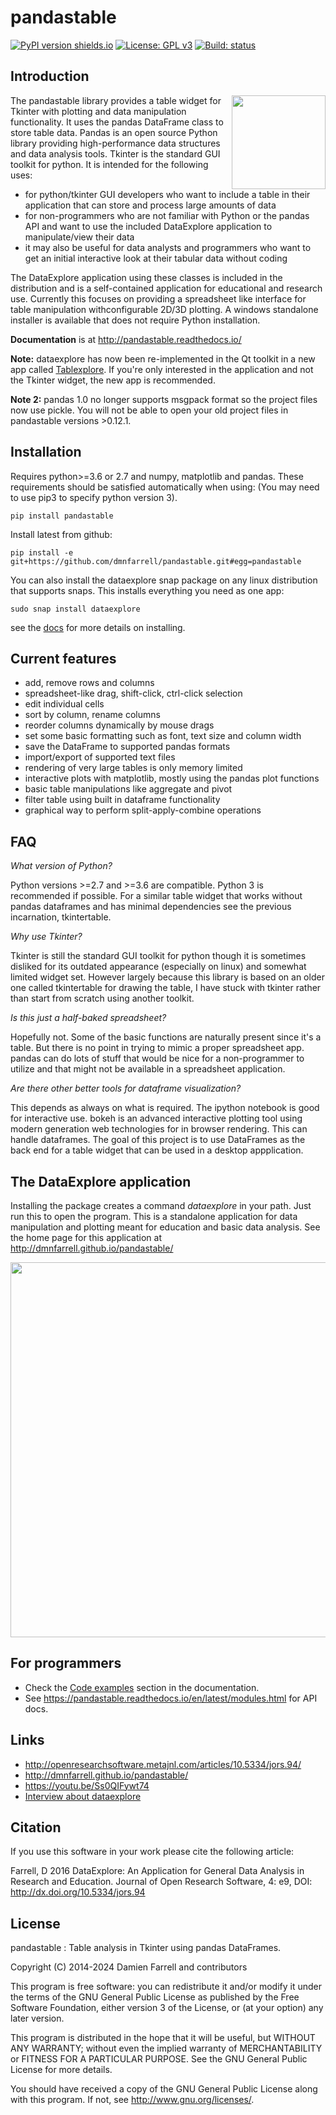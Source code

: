 # pandastable

[![PyPI version shields.io](https://img.shields.io/pypi/v/pandastable.svg)](https://pypi.python.org/pypi/pandastable/)
[![License: GPL v3](https://img.shields.io/badge/License-GPL%20v3-blue.svg)](https://www.gnu.org/licenses/gpl-3.0)
[![Build: status](https://img.shields.io/travis/dmnfarrell/pandastable.svg)](https://travis-ci.org/dmnfarrell/pandastable)

## Introduction

<img align="right" src=https://raw.githubusercontent.com/dmnfarrell/pandastable/master/img/logo.png width=150px>

The pandastable library provides a table widget for Tkinter with plotting and data manipulation functionality.
It uses the pandas DataFrame class to store table data. Pandas is an open source Python library providing high-performance data structures and data analysis tools. Tkinter is the standard GUI toolkit for python. It is intended for the following uses:

* for python/tkinter GUI developers who want to include a table in their application that can store and process
large amounts of data
* for non-programmers who are not familiar with Python or the pandas API and want to use
the included DataExplore application to manipulate/view their data
* it may also be useful for data analysts and programmers who want to get an initial interactive look at their tabular data without coding

The DataExplore application using these classes is included in the distribution and is a self-contained application for educational and research use. Currently this focuses on providing a spreadsheet like interface for table manipulation withconfigurable 2D/3D plotting. A windows standalone installer is available that does not require Python installation.

**Documentation** is at http://pandastable.readthedocs.io/

**Note:** dataexplore has now been re-implemented in the Qt toolkit in a new app called [Tablexplore](https://github.com/dmnfarrell/tablexplore). If you're only interested in the application and not the Tkinter widget, the new app is recommended.

**Note 2:** pandas 1.0 no longer supports msgpack format so the project files now use pickle. You will not be able to open your old project files in pandastable versions >0.12.1.

## Installation

Requires python>=3.6 or 2.7 and numpy, matplotlib and pandas. These requirements should be satisfied automatically when using: (You may need to use pip3 to specify python version 3).

```pip install pandastable```

Install latest from github:

```pip install -e git+https://github.com/dmnfarrell/pandastable.git#egg=pandastable```

You can also install the dataexplore snap package on any linux distribution that supports snaps. This installs everything you need as one app:

```sudo snap install dataexplore```

see the [docs](https://pandastable.readthedocs.io/en/latest/description.html#installation) for more details on installing.

## Current features
* add, remove rows and columns
* spreadsheet-like drag, shift-click, ctrl-click selection
* edit individual cells
* sort by column, rename columns
* reorder columns dynamically by mouse drags
* set some basic formatting such as font, text size and column width
* save the DataFrame to supported pandas formats
* import/export of supported text files
* rendering of very large tables is only memory limited
* interactive plots with matplotlib, mostly using the pandas plot functions
* basic table manipulations like aggregate and pivot
* filter table using built in dataframe functionality
* graphical way to perform split-apply-combine operations

## FAQ

*What version of Python?*

Python versions >=2.7 and >=3.6 are compatible. Python 3 is recommended if possible. For a similar table widget that works without pandas dataframes and has minimal dependencies see the previous incarnation, tkintertable.

*Why use Tkinter?*

Tkinter is still the standard GUI toolkit for python though it is sometimes disliked
for its outdated appearance (especially on linux) and somewhat limited widget set. However largely
because this library is based on an older one called tkintertable for drawing the table,
I have stuck with tkinter rather than start from scratch using another toolkit.

*Is this just a half-baked spreadsheet?*

Hopefully not. Some of the basic functions are naturally present since it's a table.
But there is no point in trying to mimic a proper spreadsheet app. pandas can do
lots of stuff that would be nice for a non-programmer to utilize and that might
not be available in a spreadsheet application.

*Are there other better tools for dataframe visualization?*

This depends as always on what is required. The ipython notebook is good for interactive use.
bokeh is an advanced interactive plotting tool using modern generation web technologies for in browser
rendering. This can handle dataframes. The goal of this project is to use DataFrames as the back end
for a table widget that can be used in a desktop appplication.

## The DataExplore application

Installing the package creates a command *dataexplore* in your path. Just run this to open the program.
This is a standalone application for data manipulation and plotting meant for education and basic data analysis.
See the home page for this application at http://dmnfarrell.github.io/pandastable/

<img src=https://raw.githubusercontent.com/dmnfarrell/pandastable/master/img/viewerapp.png width=600px>

## For programmers

* Check the [Code examples](https://pandastable.readthedocs.io/en/latest/examples.html) section in the documentation.
* See https://pandastable.readthedocs.io/en/latest/modules.html for API docs.

## Links

* http://openresearchsoftware.metajnl.com/articles/10.5334/jors.94/
* http://dmnfarrell.github.io/pandastable/
* https://youtu.be/Ss0QIFywt74
* [Interview about dataexplore](http://decisionstats.com/2015/12/25/interview-damien-farrell-python-gui-dataexplore-python-rstats-pydata/)

## Citation

If you use this software in your work please cite the following article:

Farrell, D 2016 DataExplore: An Application for General Data Analysis in Research and Education.
Journal of Open Research Software, 4: e9, DOI: http://dx.doi.org/10.5334/jors.94

## License

pandastable : Table analysis in Tkinter using pandas DataFrames. 

Copyright (C) 2014-2024 Damien Farrell and contributors

This program is free software: you can redistribute it and/or modify
it under the terms of the GNU General Public License as published by
the Free Software Foundation, either version 3 of the License, or
(at your option) any later version.

This program is distributed in the hope that it will be useful,
but WITHOUT ANY WARRANTY; without even the implied warranty of
MERCHANTABILITY or FITNESS FOR A PARTICULAR PURPOSE.  See the
GNU General Public License for more details.

You should have received a copy of the GNU General Public License
along with this program.  If not, see <http://www.gnu.org/licenses/>.
